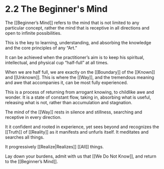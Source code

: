 # 2.2 The Beginner's Mind
The [[Beginner’s Mind]] refers to the mind that is not limited to any particular concept, rather the mind that is receptive in all directions and open to infinite possibilities.  

This is the key to learning, understanding, and absorbing the knowledge and the core principles of any “Art.”  

It can be achieved when the practitioner’s aim is to keep his spiritual, intellectual, and physical cup “half-full” at all times.  

When we are half full, we are exactly on the [[Boundary]] of the [[Known]] and [[Unknown]]. This is where the [[Way]], and the tremendous meaning and awe that accompanies it, can be most fully experienced.

This is a process of returning from arrogant knowing, to childlike awe and wonder. It is a state of constant flow, taking in, absorbing what is useful, releasing what is not, rather than accumulation and stagnation.

The mind of the [[Way]] rests in silence and stillness, searching and receptive in every direction. 

It it confident and rooted in experience, yet sees beyond and recognizes the [[Truth]] of [[Reality]] as it manifests and unfurls itself. It meditates and searches all things.

It progressively [[Realize|Realizes]] [[All]] things.

Lay down your burdens, admit with us that [[We Do Not Know]], and return to the [[Beginner’s Mind]]. 